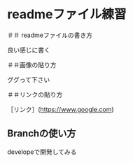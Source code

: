 # readmeファイル練習

＃＃ readmeファイルの書き方

良い感じに書く

＃＃画像の貼り方

ググって下さい

＃＃リンクの貼り方

［リンク］(https://www.google.com)

## Branchの使い方

developeで開発してみる